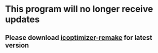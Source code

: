 # This program will no longer receive updates
## Please download [icoptimizer-remake](https://github.com/jqvxz/icoptimizer-remake) for latest version

